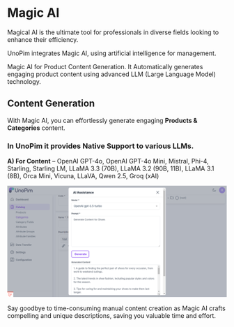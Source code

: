 # Magic AI

Magical AI is the ultimate tool for professionals in diverse fields looking to enhance their efficiency. 

UnoPim integrates Magic AI, using artificial intelligence for management.

Magic AI for Product Content Generation.  It Automatically generates engaging product content using advanced LLM (Large Language Model) technology.

## Content Generation

With Magic AI, you can effortlessly generate engaging **Products & Categories** content. 

### In UnoPim it provides Native Support to various LLMs.

**A) For Content** – OpenAI GPT-4o, OpenAI GPT-4o Mini, Mistral, Phi-4, Starling, Starling LM, LLaMA 3.3 (70B), LLaMA 3.2 (90B, 11B), LLaMA 3.1 (8B), Orca Mini, Vicuna, LLaVA, Qwen 2.5, Groq (xAI)

![Magic Content](../../assets/1.0/images/magic-ai/content.png)

Say goodbye to time-consuming manual content creation as Magic AI crafts compelling and unique descriptions, saving you valuable time and effort.




